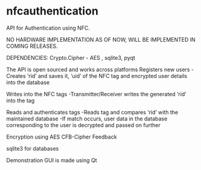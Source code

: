 # nfcauthentication
API for Authentication using NFC.

NO HARDWARE IMPLEMENTATION AS OF NOW, WILL BE IMPLEMENTED IN COMING RELEASES.

DEPENDENCIES: Crypto.Cipher - AES , sqlite3, pyqt

The API is open sourced and works across platforms
Registers new users
-Creates ‘rid’ and saves it, ‘uid’ of the NFC tag and encrypted user details into the database

Writes into the NFC tags
-Transmitter/Receiver writes the generated ‘rid’ into the tag

Reads and authenticates tags
-Reads tag and compares ‘rid’ with the maintained database
-If match occurs, user data in the database corresponding to the user is decrypted and passed on further

Encryption using AES CFB-Cipher Feedback

sqlite3 for databases

Demonstration GUI is made using Qt 
